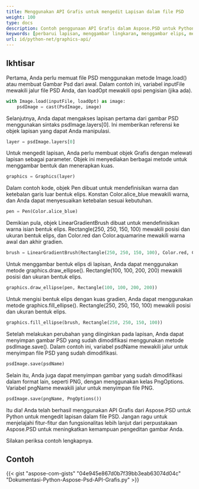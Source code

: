 ```yaml
---
title: Menggunakan API Grafis untuk mengedit Lapisan dalam file PSD
weight: 100
type: docs
description: Contoh penggunaan API Grafis dalam Aspose.PSD untuk Python
keywords: [perbarui lapisan, menggambar lingkaran, menggambar elips, menggambar lingkaran isian, grafis, api psd, python, contoh kode]
url: id/python-net/graphics-api/
---
```


## **Ikhtisar**
Pertama, Anda perlu memuat file PSD menggunakan metode Image.load() atau membuat Gambar Psd dari awal. Dalam contoh ini, variabel inputFile mewakili jalur file PSD Anda, dan loadOpt mewakili opsi pengisian (jika ada).

```python 
with Image.load(inputFile, loadOpt) as image:
    psdImage = cast(PsdImage, image)
```
Selanjutnya, Anda dapat mengakses lapisan pertama dari gambar PSD menggunakan sintaks psdImage.layers[0]. Ini memberikan referensi ke objek lapisan yang dapat Anda manipulasi.

```python 
layer = psdImage.layers[0]
```
Untuk mengedit lapisan, Anda perlu membuat objek Grafis dengan melewati lapisan sebagai parameter. Objek ini menyediakan berbagai metode untuk menggambar bentuk dan menerapkan kuas.

```python 
graphics = Graphics(layer)
```
Dalam contoh kode, objek Pen dibuat untuk mendefinisikan warna dan ketebalan garis luar bentuk elips. Konstan Color.alice_blue mewakili warna, dan Anda dapat menyesuaikan ketebalan sesuai kebutuhan.

```python 
pen = Pen(Color.alice_blue)
```
Demikian pula, objek LinearGradientBrush dibuat untuk mendefinisikan warna isian bentuk elips. Rectangle(250, 250, 150, 100) mewakili posisi dan ukuran bentuk elips, dan Color.red dan Color.aquamarine mewakili warna awal dan akhir gradien.

```python 
brush = LinearGradientBrush(Rectangle(250, 250, 150, 100), Color.red, Color.aquamarine, 45)
```
Untuk menggambar bentuk elips di lapisan, Anda dapat menggunakan metode graphics.draw_ellipse(). Rectangle(100, 100, 200, 200) mewakili posisi dan ukuran bentuk elips.

```python 
graphics.draw_ellipse(pen, Rectangle(100, 100, 200, 200))
```
Untuk mengisi bentuk elips dengan kuas gradien, Anda dapat menggunakan metode graphics.fill_ellipse(). Rectangle(250, 250, 150, 100) mewakili posisi dan ukuran bentuk elips.

```python 
graphics.fill_ellipse(brush, Rectangle(250, 250, 150, 100))
```
Setelah melakukan perubahan yang diinginkan pada lapisan, Anda dapat menyimpan gambar PSD yang sudah dimodifikasi menggunakan metode psdImage.save(). Dalam contoh ini, variabel psdName mewakili jalur untuk menyimpan file PSD yang sudah dimodifikasi.

```python 
psdImage.save(psdName)
```
Selain itu, Anda juga dapat menyimpan gambar yang sudah dimodifikasi dalam format lain, seperti PNG, dengan menggunakan kelas PngOptions. Variabel pngName mewakili jalur untuk menyimpan file PNG.

```python 
psdImage.save(pngName, PngOptions())
```
Itu dia! Anda telah berhasil menggunakan API Grafis dari Aspose.PSD untuk Python untuk mengedit lapisan dalam file PSD. Jangan ragu untuk menjelajahi fitur-fitur dan fungsionalitas lebih lanjut dari perpustakaan Aspose.PSD untuk meningkatkan kemampuan pengeditan gambar Anda.

Silakan periksa contoh lengkapnya.

## **Contoh**
{{< gist "aspose-com-gists" "04e945e867d0b7f39bb3eab63074d04c" "Dokumentasi-Python-Aspose-Psd-API-Grafis.py" >}}
